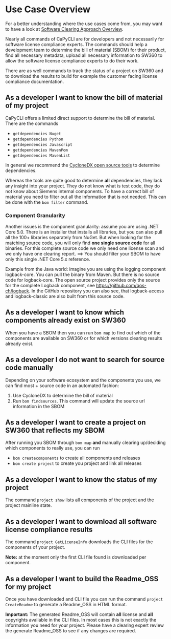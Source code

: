 <!--
# SPDX-FileCopyrightText: (c) 2018-2023 Siemens
# SPDX-License-Identifier: MIT
-->

# Use Case Overview

For a better understanding where the use cases come from, you may want to have a look
at [Software Clearing Approach Overview](SoftwareClearingApproachOverview.md).

Nearly all commands of CaPyCLI are for developers and not necessarily for software license
compliance experts. The commands should help a development team to determine the bill of
material (SBOM) for their product, find all necessary metadata, upload all necessary
information to SW360 to allow the software license compliance experts to do their work.

There are as well commands to track the status of a project on SW360 and to download
the results to build for example the customer facing license compliance documentation.

## As a developer I want to know the bill of material of my project

CaPyCLI offers a limited direct support to determine the bill of material.
There are the commands

* `getdependencies Nuget`
* `getdependencies Python`
* `getdependencies Javascript`
* `getdependencies MavenPom`
* `getdependencies MavenList`

In general we recommend the [CycloneDX open source tools](https://github.com/CycloneDX) to
determine dependencies.

Whereas the tools are quite good to determine **all** dependencies, they lack any insight
into your project. They do not know what is test code, they do not know about Siemens internal
components. To have a correct bill of material you need to filter out all the information
that is not needed. This can be done with the `bom filter` command.

### Component Granularity

Another issues is the component granularity: assume you are using .NET Core 5.0.
There is an installer that installs all libraries, but you can also pull all the 100+
libraries separately from NuGet. But when looking for the matching source code, you
will only find **one single source code** for all binaries. For this complete source code
we only need one license scan and we only have one clearing report.
==> You should filter your SBOM to have only this single .NET Core 5.x reference.

Example from the Java world: imagine you are using the logging component logback-core.
You can pull the binary from Maven. But there is no source code for logback-core.
The open source project provides only the source for the complete Logback component, see
https://github.com/qos-ch/logback. In the GitHub repository you can also see,
that logback-access and logback-classic are also built from this source code.

## As a developer I want to know which components already exist on SW360

When you have a SBOM then you can run `bom map` to find out which of the components
are available on SW360 or for which versions clearing results already exist.

## As a developer I do not want to search for source code manually

Depending on your software ecosystem and the components you use, we can find most +
source code in an automated fashion:

1. Use CycloneDX to determine the bill of material
2. Run `bom findsources`. This command will update the source url information in the SBOM

## As a developer I want to create a project on SW360 that reflects my SBOM

After running you SBOM through `bom map` **and** manually clearing up/deciding
which components to really use, you can run

* `bom createcomponents` to create all components and releases
* `bom create project` to create you project and link all releases

## As a developer I want to know the status of my project

The command `project show` lists all components of the project and the project mainline state.

## As a developer I want to download all software license compliance results

The command `project GetLicenseInfo` downloads the CLI files for the components of your project.

**Note:** at the moment only the first CLI file found is downloaded per component.

## As a developer I want to build the Readme_OSS for my project

Once you have downloaded and CLI file you can run the command `project CreateReadme`
to generate a Readme_OSS in HTML format.

**Important:** The generated Readme_OSS will contain **all** license and **all** copyrights
available in the CLI files. In most cases this is not exactly the information you need for
your project. Please have a clearing expert review the generate Readme_OSS to see if any
changes are required.
